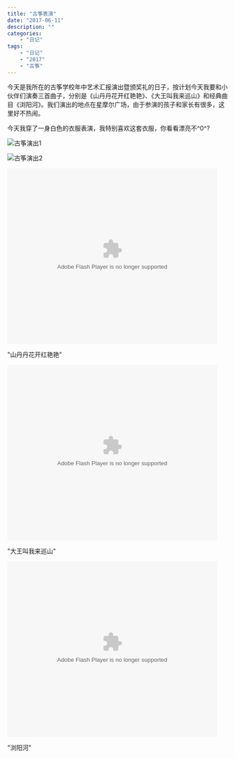 ```yaml
---
title: "古筝表演"
date: "2017-06-11"
description: ""
categories:
    - "日记"
tags:
    - "日记"
    - "2017"
    - "古筝"
---
```


今天是我所在的古筝学校年中艺术汇报演出暨颁奖礼的日子，按计划今天我要和小伙伴们演奏三首曲子，分别是《山丹丹花开红艳艳》、《大王叫我来巡山》和经典曲目《浏阳河》。我们演出的地点在星摩尔广场，由于参演的孩子和家长有很多，这里好不热闹。

今天我穿了一身白色的衣服表演，我特别喜欢这套衣服，你看看漂亮不^0^?

![古筝演出1](http://image.tonybai.com/img/201706/diary_20170611_1.jpg)

![古筝演出2](http://image.tonybai.com/img/201706/diary_20170611_2.jpg)


<embed src='http://player.youku.com/player.php/sid/XMjgxOTMxNDk5Mg==/v.swf' allowFullScreen='true' quality='high' width='480' height='400' align='middle' allowScriptAccess='always' type='application/x-shockwave-flash'></embed>

"山丹丹花开红艳艳"

<embed src='http://player.youku.com/player.php/sid/XMjgxOTMwMjY5Mg==/v.swf' allowFullScreen='true' quality='high' width='480' height='400' align='middle' allowScriptAccess='always' type='application/x-shockwave-flash'></embed>

"大王叫我来巡山"

<embed src='http://player.youku.com/player.php/sid/XMjgxOTI3MTMyMA==/v.swf' allowFullScreen='true' quality='high' width='480' height='400' align='middle' allowScriptAccess='always' type='application/x-shockwave-flash'></embed>

"浏阳河"
